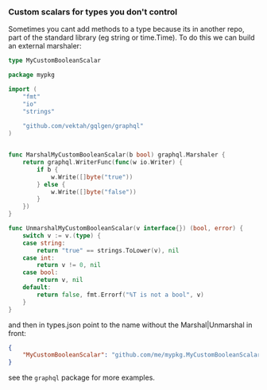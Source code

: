 ### Custom scalars for types you don't control

Sometimes you cant add methods to a type because its in another repo, part of the standard 
library (eg string or time.Time). To do this we can build an external marshaler:

```graphql schema
type MyCustomBooleanScalar
```  
 
```go
package mypkg

import (
	"fmt"
	"io"
	"strings"
	
	"github.com/vektah/gqlgen/graphql"
)


func MarshalMyCustomBooleanScalar(b bool) graphql.Marshaler {
	return graphql.WriterFunc(func(w io.Writer) {
		if b {
			w.Write([]byte("true"))
		} else {
			w.Write([]byte("false"))
		}
	})
}

func UnmarshalMyCustomBooleanScalar(v interface{}) (bool, error) {
	switch v := v.(type) {
	case string:
		return "true" == strings.ToLower(v), nil
	case int:
		return v != 0, nil
	case bool:
		return v, nil
	default:
		return false, fmt.Errorf("%T is not a bool", v)
	}
}
```

and then in types.json point to the name without the Marshal|Unmarshal in front:
```json
{
    "MyCustomBooleanScalar": "github.com/me/mypkg.MyCustomBooleanScalar"
}
```

see the `graphql` package for more examples.
